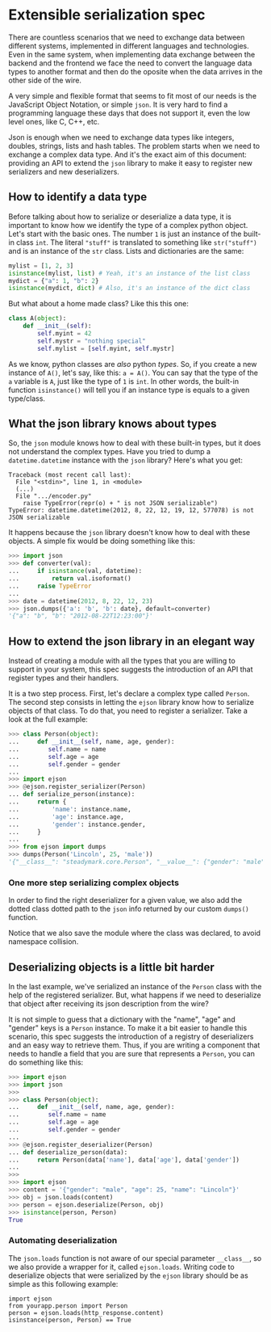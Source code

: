 # Extensible serialization spec

There are countless scenarios that we need to exchange data between
different systems, implemented in different languages and technologies.
Even in the same system, when implementing data exchange between the
backend and the frontend we face the need to convert the language data
types to another format and then do the oposite when the data arrives in
the other side of the wire.

A very simple and flexible format that seems to fit most of our needs is
the JavaScript Object Notation, or simple `json`. It is very hard to
find a programming language these days that does not support it, even
the low level ones, like C, C++, etc.

Json is enough when we need to exchange data types like integers,
doubles, strings, lists and hash tables. The problem starts when we need
to exchange a complex data type. And it's the exact aim of this
document: providing an API to extend the `json` library to make it easy
to register new serializers and new deserializers.

## How to identify a data type

Before talking about how to serialize or deserialize a data type, it is
important to know how we identify the type of a complex python
object. Let's start with the basic ones. The number `1` is just an
instance of the built-in class `int`. The literal `"stuff"` is
translated to something like `str("stuff")` and is an instance of the
`str` class. Lists and dictionaries are the same:

```python
mylist = [1, 2, 3]
isinstance(mylist, list) # Yeah, it's an instance of the list class
mydict = {"a": 1, "b": 2}
isinstance(mydict, dict) # Also, it's an instance of the dict class
```

But what about a home made class? Like this this one:

```python
class A(object):
    def __init__(self):
        self.myint = 42
        self.mystr = "nothing special"
        self.mylist = [self.myint, self.mystr]
```

As we know, python classes are *also* python *types*. So, if you create
a new instance of `A()`, let's say, like this: `a = A()`. You can say
that the type of the `a` variable is `A`, just like the type of `1` is
`int`. In other words, the built-in function `isinstance()` will tell
you if an instance type is equals to a given type/class.

## What the json library knows about types

So, the `json` module knows how to deal with these built-in types, but
it does not understand the complex types. Have you tried to dump a
`datetime.datetime` instance with the `json` library? Here's what you
get:

```
Traceback (most recent call last):
  File "<stdin>", line 1, in <module>
  (...)
  File ".../encoder.py"
    raise TypeError(repr(o) + " is not JSON serializable")
TypeError: datetime.datetime(2012, 8, 22, 12, 19, 12, 577078) is not JSON serializable
```

It happens because the `json` library doesn't know how to deal with
these objects. A simple fix would be doing something like this:

```python
>>> import json
>>> def converter(val):
...     if isinstance(val, datetime):
...         return val.isoformat()
...     raise TypeError
...
>>> date = datetime(2012, 8, 22, 12, 23)
>>> json.dumps({'a': 'b', 'b': date}, default=converter)
'{"a": "b", "b": "2012-08-22T12:23:00"}'
```

## How to extend the json library in an elegant way

Instead of creating a module with all the types that you are willing to
support in your system, this spec suggests the introduction of an API
that register types and their handlers.

It is a two step process. First, let's declare a complex type called
`Person`. The second step consists in letting the `ejson` library know
how to serialize objects of that class. To do that, you need to
register a serializer. Take a look at the full example:

```python
>>> class Person(object):
...     def __init__(self, name, age, gender):
...        self.name = name
...        self.age = age
...        self.gender = gender
...
>>> import ejson
>>> @ejson.register_serializer(Person)
... def serialize_person(instance):
...     return {
...         'name': instance.name,
...         'age': instance.age,
...         'gender': instance.gender,
...     }
...
>>> from ejson import dumps
>>> dumps(Person('Lincoln', 25, 'male'))
'{"__class__": "steadymark.core.Person", "__value__": {"gender": "male", "age": 25, "name": "Lincoln"}}'
```

### One more step serializing complex objects

In order to find the right deserializer for a given value, we also add
the dotted class dotted path to the `json` info returned by our custom
`dumps()` function.

Notice that we also save the module where the class was declared, to
avoid namespace collision.

## Deserializing objects is a little bit harder

In the last example, we've serialized an instance of the `Person` class
with the help of the registered serializer. But, what happens if we need
to deserialize that object after receiving its json description from the
wire?

It is not simple to guess that a dictionary with the "name", "age" and
"gender" keys is a `Person` instance. To make it a bit easier to handle
this scenario, this spec suggests the introduction of a registry of
deserializers and an easy way to retrieve them. Thus, if you are writing
a component that needs to handle a field that you are sure that
represents a `Person`, you can do something like this:

```python
>>> import ejson
>>> import json
>>>
>>> class Person(object):
...     def __init__(self, name, age, gender):
...        self.name = name
...        self.age = age
...        self.gender = gender
...
>>> @ejson.register_deserializer(Person)
... def deserialize_person(data):
...     return Person(data['name'], data['age'], data['gender'])
...
>>>
>>> import ejson
>>> content = '{"gender": "male", "age": 25, "name": "Lincoln"}'
>>> obj = json.loads(content)
>>> person = ejson.deserialize(Person, obj)
>>> isinstance(person, Person)
True
```

### Automating deserialization

The `json.loads` function is not aware of our special parameter
`__class__`, so we also provide a wrapper for it, called `ejson.loads`.
Writing code to deserialize objects that were serialized by the `ejson`
library should be as simple as this following example:

```
import ejson
from yourapp.person import Person
person = ejson.loads(http_response.content)
isinstance(person, Person) == True
```
